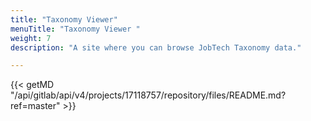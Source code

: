 ```yaml
---
title: "Taxonomy Viewer"
menuTitle: "Taxonomy Viewer "
weight: 7
description: "A site where you can browse JobTech Taxonomy data."

---
```

{{< getMD "/api/gitlab/api/v4/projects/17118757/repository/files/README.md?ref=master" >}}
